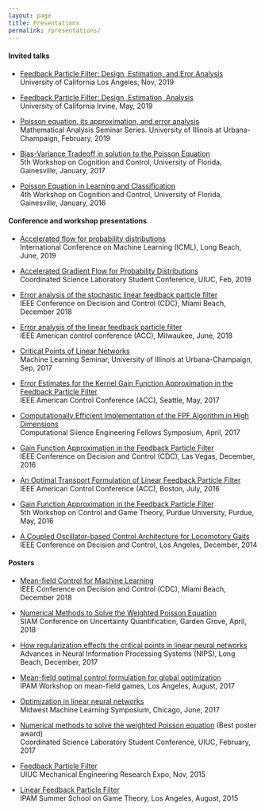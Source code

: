 ```yaml
---
layout: page
title: Presentations
permalink: /presentations/
---
```


#### Invited talks
- [Feedback Particle Filter: Design, Estimation, and Eror Analysis](/files/UCLA-2019-slides.pdf)    
University of California Los Angeles, Nov, 2019    

- [Feedback Particle Filter: Design, Estimation, Analysis](/files/UCI-2019-slides.pdf)    
University of California Irvine, May, 2019

- [Poisson equation, its approximation, and error analysis]()   
Mathematical Analysis Seminar Series. University of Illinois at Urbana-Champaign, February, 2019     

- [Bias-Variance Tradeoff in solution to the Poisson Equation](/files/Gainsville-2017-slides.pdf)    
5th Workshop on Cognition and Control, University of Florida, Gainesville, January, 2017

- [Poisson Equation in Learning and Classification](/files/Gainsville-2016-slides.pdf)       
4th Workshop on Cognition and Control, University of Florida, Gainesville, January, 2016

#### Conference and workshop presentations
- [Accelerated flow for probability distributions](/files/ICML-2019-slides.pdf)    
International Conference on Machine Learning (ICML), Long Beach, June, 2019

- [Accelerated Gradient Flow for Probability Distributions](/files/CSLSC-2019-slides.pdf)     
Coordinated Science Laboratory Student Conference, UIUC, Feb, 2019

- [Error analysis of the stochastic linear feedback particle filter](/files/CDC-2018-slides.pdf)     
IEEE Conference on Decision and Control (CDC), Miami Beach, December 2018

- [Error analysis of the linear feedback particle filter](/files/ACC-2018-slides.pdf)    
IEEE American control conference (ACC), Milwaukee, June, 2018

- [Critical Points of Linear Networks](/files/ML-Seminar-UIUC-2017-slides.pdf)     
Machine Learning Seminar, University of Illinois at Urbana-Champaign, Sep, 2017

- [Error Estimates for the Kernel Gain Function Approximation in the Feedback Particle Filter](/files/ACC-2017-slides.pdf)     
IEEE American Control Conference (ACC), Seattle, May, 2017

- [Computationally Efficient Implementation of the FPF Algorithm in High Dimensions](/files/CSE-fellow-slides.pdf)     
Computational Siience Engineering Fellows Symposium, April, 2017

- [Gain Function Approximation in the Feedback Particle Filter](/files/CDC-2016-slides.pdf)    
IEEE Conference on Decision and Control (CDC), Las Vegas, December, 2016

- [An Optimal Transport Formulation of Linear Feedback Particle Filter](/files/ACC-2016-slides.pdf)    
IEEE American Control Conference (ACC), Boston, July, 2016

- [Gain Function Approximation in the Feedback Particle Filter](/files/midwest-control-2016-slides.pdf)    
5th Workshop on Control and Game Theory, Purdue University, Purdue, May, 2016

- [A Coupled Oscillator-based Control Architecture for Locomotory Gaits](/files/CDC-2014-slides.pdf)    
IEEE Conference on Decision and Control, Los Angeles, December, 2014

#### Posters
- [Mean-field Control for Machine Learning](/files/CDC-2018-poster.pdf)      
IEEE Conference on Decision and Control (CDC), Miami Beach, December 2018

- [Numerical Methods to Solve the Weighted Poisson Equation](/files/SIAM-UQ-2018-poster.pdf)     
SIAM Conference on Uncertainty Quantification, Garden Grove, April, 2018

- [How regularization effects the critical points in linear neural networks](/files/NIPS-2017-poster.pdf)     
Advances in Neural Information Processing Systems (NIPS), Long Beach, December, 2017

- [Mean-field optimal control formulation for global optimization](/files/IPAM-2017-poster.pdf)          
IPAM Workshop on mean-field games, Los Angeles, August, 2017

- [Optimization in linear neural networks](/files/ML-symposium-2017-poster.pdf)          
Midwest Machine Learning Symposium, Chicago, June, 2017

- [Numerical methods to solve the weighted Poisson equation](/files/CSLSC-2017-poster.pdf) (Best poster award)        
Coordinated Science Laboratory Student Conference, UIUC, February, 2017

- [Feedback Particle Filter](/files/ME-research-expo-2015-poster.pdf)                                
UIUC Mechanical Engineering Research Expo, Nov, 2015

- [Linear Feedback Particle Filter](/files/IPAM-2015-poster.pdf)                       
IPAM Summer School on Game Theory, Los Angeles, August, 2015

